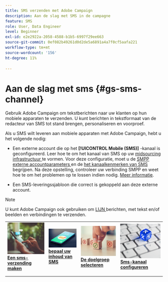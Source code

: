```yaml
---
title: SMS verzenden met Adobe Campaign
description: Aan de slag met SMS in de campagne
feature: SMS
role: User, Data Engineer
level: Beginner
exl-id: e2e2922a-2058-4588-b1b5-6997f29ee663
source-git-commit: 0ef082b49261d0d2de5a6891a4a7f0cf5aafa221
workflow-type: tm+mt
source-wordcount: '156'
ht-degree: 11%

---
```


# Aan de slag met sms {#gs-sms-channel}

Gebruik Adobe Campaign om tekstberichten naar uw klanten op hun mobiele apparaten te verzenden. U kunt berichten in tekstformaat van de redacteur van SMS tot stand brengen, personaliseren en voorproef.

Als u SMS wilt leveren aan mobiele apparaten met Adobe Campaign, hebt u het volgende nodig:

* Een externe account die op het **[!UICONTROL Mobile (SMS)]** -kanaal is geconfigureerd. Leer hoe te om het kanaal van SMS op uw [ midsourcing infrastructuur ](sms-mid-sourcing.md) te vormen. Voor deze configuratie, moet u de [ SMPP externe accountparameters ](smpp-external-account.md) en de [ het kanaalkenmerken van SMS ](sms-channel.md) begrijpen.
Na deze opstelling, controleer uw verbinding SMPP en weet hoe te om het problemen op te lossen indien nodig. [Meer informatie](smpp-connection.md).

* Een SMS-leveringssjabloon die correct is gekoppeld aan deze externe account.


>[!NOTE]
>
>U kunt Adobe Campaign ook gebruiken om [ LIJN ](../../send/line.md) berichten, met tekst en/of beelden en verbindingen te verzenden.


<table style="table-layout:fixed"><tr style="border: 0;">
<td>
<a href="create-sms.md">
<img alt="SMS maken" src="../../assets/do-not-localize/sms-sending.jpg">
</a>
<div><a href="create-sms.md"><strong>Een sms-verzending maken</strong>
</div>
<p>
</td>
<td>
<a href="sms-content.md">
<img alt="SMS-inhoud" src="../../assets/do-not-localize/sms.jpg">
</a>
<div>
<a href="sms-content.md"><strong> bepaal uw inhoud van SMS </strong></a>
</div>
<p></td>
<td>
<a href="sms-audience.md">
<img alt="Doelgroep" src="../../assets/do-not-localize/sms-opt-out.jpg">
</a>
<div>
<a href="sms-audience.md"><strong>De doelgroep selecteren</strong></a>
</div>
<p>
</td>
<td>
<a href="smpp-external-account.md">
<img alt="Configuratie" src="../../assets/do-not-localize/sms-config.jpg">
</a>
<div>
<a href="smpp-external-account.md"><strong>Sms-kanaal configureren</strong></a>
</div>
<p>
</td>
</tr></table>
